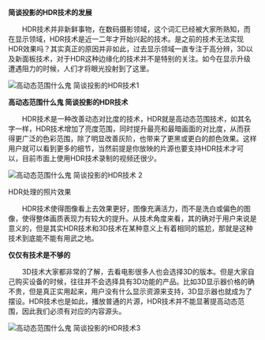 **简谈投影的HDR技术的发展**

　　HDR技术并非新鲜事物，在数码摄影领域，这个词汇已经被大家所熟知，而在显示领域，HDR技术是近一二年才开始兴起的技术。是之前的技术无法实现HDR效果吗？其实真正的原因并非如此，过去显示领域一直专注于高分辨，3D以及新面板技术，对于HDR这种边缘化的技术并不是特别的关注。如今在显示升级遭遇阻力的时候，人们才将眼光投射到了这里。

![高动态范围什么鬼 简谈投影的HDR技术1 ](http://n.sinaimg.cn/tech/crawl/20160621/04gB-fxtfrrn0971396.jpg?raw=true)

**高动态范围什么鬼 简谈投影的HDR技术**

　　HDR技术是一种改善动态对比度的技术，HDR就是高动态范围技术，如其名字一样，HDR技术增加了亮度范围，同时提升最亮和最暗画面的对比度，从而获得更广泛的色彩范围，除了明显改善灰阶，也带来了更黑或更白的颜色效果。这样用户就可以看到更多的细节，当然前提是你放映的片源也要支持HDR技术才可以，目前市面上使用HDR技术录制的视频还很少。

![高动态范围什么鬼 简谈投影的HDR技术 2](http://n.sinaimg.cn/tech/crawl/20160621/uZuF-fxthapu9400222.png?raw=true)

HDR处理的照片效果

　　HDR技术使得图像看上去效果更好，图像充满活力，而不是洗白或偏色的图像，使得整体画质表现力有较大的提升。从技术角度来看，其的确对于用户来说是意义的，但是其实HDR技术和3D技术在某种意义上有着相同的尴尬，那就是这种技术到底能不能有用武之地。

**仅仅有技术是不够的**

　　3D技术大家都非常的了解，去看电影很多人也会选择3D的版本。但是大家自己购买设备的时候，往往并不会选择具有3D功能的产品。比如3D显示器价格的确不贵，但是真正实用起来，用户没有什么显示资源来支持，3D显示器也就成为了摆设。HDR技术也是如此，播放普通的片源，HDR技术并不能显著提高动态范围，因此我们必须有对应的内容源头。

![高动态范围什么鬼 简谈投影的HDR技术3 ](http://n.sinaimg.cn/tech/crawl/20160621/8WIG-fxthapu9400224.png?raw=true)
